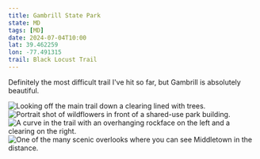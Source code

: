 ```yaml
---
title: Gambrill State Park
state: MD
tags: [MD]
date: 2024-07-04T10:00
lat: 39.462259
lon: -77.491315
trail: Black Locust Trail
---
```


Definitely the most difficult trail I've hit so far, but Gambrill is absolutely beautiful.

<div class="u-grid">
  <img decoding="async" loading="lazy" src="{{ metadata.cloudinary }}/v1706457745/state-parks/gambrill-state-park/PXL_20240704_144514215_hxoqna.jpg" alt="Looking off the main trail down a clearing lined with trees.">
  <img decoding="async" loading="lazy" src="{{ metadata.cloudinary }}/v1706457745/state-parks/gambrill-state-park/PXL_20240704_154106015.PORTRAIT_hivx7s.jpg" alt="Portrait shot of wildflowers in front of a shared-use park building.">
  <img decoding="async" loading="lazy" src="{{ metadata.cloudinary }}/v1706457745/state-parks/gambrill-state-park/PXL_20240704_154034971_avb1lq.jpg" alt="A curve in the trail with an overhanging rockface on the left and a clearing on the right.">
  <img decoding="async" loading="lazy" src="{{ metadata.cloudinary }}/v1706457745/state-parks/gambrill-state-park/PXL_20240704_153436418_brqdcz.jpg" alt="One of the many scenic overlooks where you can see Middletown in the distance.">
</div>
